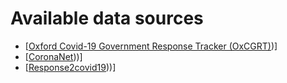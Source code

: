 # Available data sources
- [[Oxford Covid-19 Government Response Tracker (OxCGRT)]([https://github.com/CSSEGISandData/COVID-19](https://github.com/OxCGRT/covid-policy-tracker)))]
- [[CoronaNet]([https://www.coronanet-project.org/download.html?)))]
- [[Response2covid19]([https://response2covid19.org/)))]
